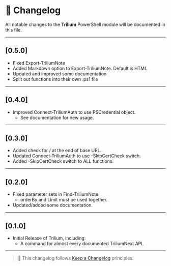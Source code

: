 # 📅 Changelog

All notable changes to the **Trilium** PowerShell module will be documented in this file.

---

## [0.5.0]
- Fixed Export-TriliumNote
- Added Markdown option to Export-TriliumNote. Default is HTML
- Updated and improved some documentation
- Split out functions into their own .ps1 file

---

## [0.4.0]
- Improved Connect-TriliumAuth to use PSCredential object.
  - See documentation for new usage.

---

## [0.3.0]
- Added check for / at the end of base URL.
- Updated Connect-TriliumAuth to use -SkipCertCheck switch.
- Added -SkipCertCheck switch to ALL functions.

---

## [0.2.0]
- Fixed parameter sets in Find-TriliumNote
  - orderBy and Limit must be used together.
- Updated/added some documentation.

---

## [0.1.0]
- Initial Release of Trilium, including:
  - A command for almost every documented TriliumNext API.

---

> 📌 This changelog follows [Keep a Changelog](https://keepachangelog.com/en/1.0.0/) principles.
